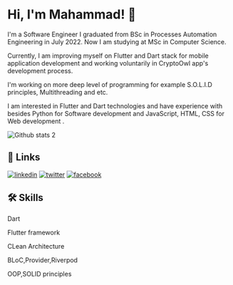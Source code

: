 
# Hi, I'm Mahammad! 👋

I'm a Software Engineer
I graduated from BSc in Processes Automation Engineering in July 2022. Now I am studying at MSc in Computer Science.

Currently, I am improving myself on Flutter and Dart stack for mobile application development and working voluntarily in CryptoOwl app's development process.

I'm working on more deep level of programming for example S.O.L.I.D principles, Multithreading and etc. 

I am interested in Flutter and Dart technologies and have experience with besides Python for Software development and  JavaScript, HTML, CSS for Web development .

![Github stats 2](https://github-readme-stats.vercel.app/api?username=Rohtolos&show_icons=true&theme=radical)

## 🔗 Links
[![linkedin](https://img.shields.io/badge/linkedin-0A66C2?style=for-the-badge&logo=linkedin&logoColor=white)](https://www.linkedin.com/in/mahammadosmanov/)
[![twitter](https://img.shields.io/badge/twitter-1DA1F2?style=for-the-badge&logo=twitter&logoColor=white)](https://twitter.com/rohtolos)
[![facebook](https://img.shields.io/badge/facebook-1DA1F2?style=for-the-badge&logo=facebook&logoColor=white)](https://www.facebook.com/profile.php?id=100055710525235)

## 🛠 Skills
Dart

Flutter framework 

CLean Architecture

BLoC,Provider,Riverpod

OOP,SOLID principles

